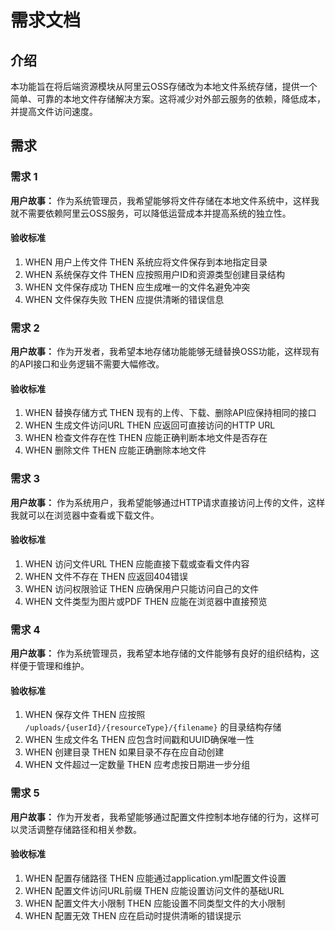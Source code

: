 # 需求文档

## 介绍

本功能旨在将后端资源模块从阿里云OSS存储改为本地文件系统存储，提供一个简单、可靠的本地文件存储解决方案。这将减少对外部云服务的依赖，降低成本，并提高文件访问速度。

## 需求

### 需求 1

**用户故事：** 作为系统管理员，我希望能够将文件存储在本地文件系统中，这样我就不需要依赖阿里云OSS服务，可以降低运营成本并提高系统的独立性。

#### 验收标准

1. WHEN 用户上传文件 THEN 系统应将文件保存到本地指定目录
2. WHEN 系统保存文件 THEN 应按照用户ID和资源类型创建目录结构
3. WHEN 文件保存成功 THEN 应生成唯一的文件名避免冲突
4. WHEN 文件保存失败 THEN 应提供清晰的错误信息

### 需求 2

**用户故事：** 作为开发者，我希望本地存储功能能够无缝替换OSS功能，这样现有的API接口和业务逻辑不需要大幅修改。

#### 验收标准

1. WHEN 替换存储方式 THEN 现有的上传、下载、删除API应保持相同的接口
2. WHEN 生成文件访问URL THEN 应返回可直接访问的HTTP URL
3. WHEN 检查文件存在性 THEN 应能正确判断本地文件是否存在
4. WHEN 删除文件 THEN 应能正确删除本地文件

### 需求 3

**用户故事：** 作为系统用户，我希望能够通过HTTP请求直接访问上传的文件，这样我就可以在浏览器中查看或下载文件。

#### 验收标准

1. WHEN 访问文件URL THEN 应能直接下载或查看文件内容
2. WHEN 文件不存在 THEN 应返回404错误
3. WHEN 访问权限验证 THEN 应确保用户只能访问自己的文件
4. WHEN 文件类型为图片或PDF THEN 应能在浏览器中直接预览

### 需求 4

**用户故事：** 作为系统管理员，我希望本地存储的文件能够有良好的组织结构，这样便于管理和维护。

#### 验收标准

1. WHEN 保存文件 THEN 应按照 `/uploads/{userId}/{resourceType}/{filename}` 的目录结构存储
2. WHEN 生成文件名 THEN 应包含时间戳和UUID确保唯一性
3. WHEN 创建目录 THEN 如果目录不存在应自动创建
4. WHEN 文件超过一定数量 THEN 应考虑按日期进一步分组

### 需求 5

**用户故事：** 作为开发者，我希望能够通过配置文件控制本地存储的行为，这样可以灵活调整存储路径和相关参数。

#### 验收标准

1. WHEN 配置存储路径 THEN 应能通过application.yml配置文件设置
2. WHEN 配置文件访问URL前缀 THEN 应能设置访问文件的基础URL
3. WHEN 配置文件大小限制 THEN 应能设置不同类型文件的大小限制
4. WHEN 配置无效 THEN 应在启动时提供清晰的错误提示